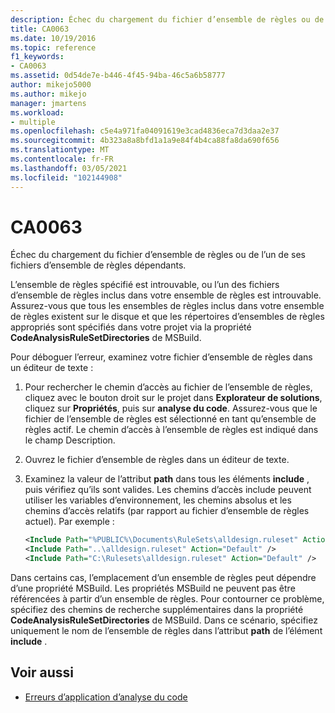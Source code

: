 ```yaml
---
description: Échec du chargement du fichier d’ensemble de règles ou de l’un de ses fichiers d’ensemble de règles dépendants.
title: CA0063
ms.date: 10/19/2016
ms.topic: reference
f1_keywords:
- CA0063
ms.assetid: 0d54de7e-b446-4f45-94ba-46c5a6b58777
author: mikejo5000
ms.author: mikejo
manager: jmartens
ms.workload:
- multiple
ms.openlocfilehash: c5e4a971fa04091619e3cad4836eca7d3daa2e37
ms.sourcegitcommit: 4b323a8a8bfd1a1a9e84f4b4ca88fa8da690f656
ms.translationtype: MT
ms.contentlocale: fr-FR
ms.lasthandoff: 03/05/2021
ms.locfileid: "102144908"
---
```

# <a name="ca0063"></a>CA0063

Échec du chargement du fichier d’ensemble de règles ou de l’un de ses fichiers d’ensemble de règles dépendants.

L’ensemble de règles spécifié est introuvable, ou l’un des fichiers d’ensemble de règles inclus dans votre ensemble de règles est introuvable. Assurez-vous que tous les ensembles de règles inclus dans votre ensemble de règles existent sur le disque et que les répertoires d’ensembles de règles appropriés sont spécifiés dans votre projet via la propriété **CodeAnalysisRuleSetDirectories** de MSBuild.

Pour déboguer l’erreur, examinez votre fichier d’ensemble de règles dans un éditeur de texte :

1. Pour rechercher le chemin d’accès au fichier de l’ensemble de règles, cliquez avec le bouton droit sur le projet dans **Explorateur de solutions**, cliquez sur **Propriétés**, puis sur **analyse du code**. Assurez-vous que le fichier de l’ensemble de règles est sélectionné en tant qu’ensemble de règles actif. Le chemin d’accès à l’ensemble de règles est indiqué dans le champ Description.

2. Ouvrez le fichier d’ensemble de règles dans un éditeur de texte.

3. Examinez la valeur de l’attribut **path** dans tous les éléments **include** , puis vérifiez qu’ils sont valides. Les chemins d’accès include peuvent utiliser les variables d’environnement, les chemins absolus et les chemins d’accès relatifs (par rapport au fichier d’ensemble de règles actuel). Par exemple :

   ```xml
   <Include Path="%PUBLIC%\Documents\RuleSets\alldesign.ruleset" Action="Default" />
   <Include Path="..\alldesign.ruleset" Action="Default" />
   <Include Path="C:\Rulesets\alldesign.ruleset" Action="Default" />
   ```

Dans certains cas, l’emplacement d’un ensemble de règles peut dépendre d’une propriété MSBuild. Les propriétés MSBuild ne peuvent pas être référencées à partir d’un ensemble de règles. Pour contourner ce problème, spécifiez des chemins de recherche supplémentaires dans la propriété **CodeAnalysisRuleSetDirectories** de MSBuild. Dans ce scénario, spécifiez uniquement le nom de l’ensemble de règles dans l’attribut **path** de l’élément **include** .

## <a name="see-also"></a>Voir aussi

- [Erreurs d’application d’analyse du code](../code-quality/code-analysis-application-errors.md)
